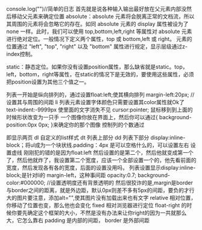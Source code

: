 console.log("")//简单的日志
首先就是说各种输入输出最好放在父元素内部没然后移动父元素来确定位置
absolute：absolute 元素将会脱离正常的文档流，所以 其周围的元素将会忽略它的存在。如同 absolute 元素的 display 属性被设为了 none 一样。此时，我们可以使用 top,bottom,left,right 等属性对 absolute 元素进行绝对定位。一般情况下定义两个属性，top 或 bottom,left 或 right。
元素的位置通过 "left", "top", "right" 以及 "bottom" 属性进行规定，显示层级通过z-index控制。

static：静态定位。如果你没有设置position属性，那么缺省就是static。top，left，bottom，right等属性，在static的情况下是无效的，要使用这些属性，必须把position设置为其他三个值之一。

列表一开始是纵向排列的，通过设置float:left;使其横向排列
margin-left:20px; //设置其与周围的间距
li 列表元素设置字体颜色只需要设置其color属性就Ok了
text-indent:-9999px 使里面的文字消失不见
cursor:pointer; 鼠标移到到上面的时候形状改变为一只手
一个图像你放在界面上，然后你可以通过{ background-position:0px 0px; }来确定你的那个图像
控制列的个数通过<ul><ul></ul></ul>即显示两页
dl 自定义的list样式 dt 列表上部分 dd 列表下部分
display:inline-block；将ul成为一个块状线.padding：4px 是可以空格什么的，可以设置左右
设置虚线
刚刚犯的错的是因为float:left 然后设置的是第二个，然后他就变成第一个了，然后他就炸了，我设置第二个宽度，应该一个全部设置一个的，他先看前面的宽度，然后发现各有各的宽度，后面的设置没用吗，
列表设置显示display:inline-block;是针对li的
margin-left，这种事间距
opacity:0.7;
	background-color:#000000; //设置透明度还有背景透明的
然后很狡诈的是,margin是border与border之间的距离，就是外边距，默认0px则差不多有5px的间距，要负的才行
大的图片要注意，添加alt="",使其图片没有加载出来也有文字
relative 相对位置，你移动了位置也变，那么他也会变化
fixed 相对浏览器进行定位
float-right 的时候你要先确定这个框架的大小，不然是没有办法来让你right的因为一共就那么大，它怎么靠右
padding 是内部的间距， border 是外部间距